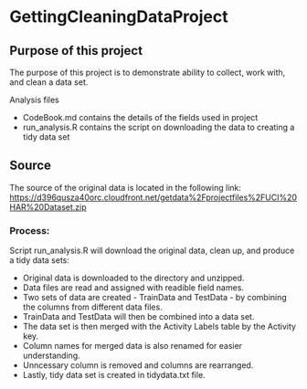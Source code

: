 # GettingCleaningDataProject

## Purpose of this project
The purpose of this project is to demonstrate ability to collect, work with, and clean a data set.

Analysis files
- CodeBook.md contains the details of the fields used in project
- run_analysis.R contains the script on downloading the data to creating a tidy data set

## Source

The source of the original data is located in the following link:
https://d396qusza40orc.cloudfront.net/getdata%2Fprojectfiles%2FUCI%20HAR%20Dataset.zip

### Process:

Script run_analysis.R will download the original data, clean up, and produce a tidy data sets:

- Original data is downloaded to the directory and unzipped.
- Data files are read and assigned with readible field names.
- Two sets of data are created - TrainData and TestData - by combining the columns from different data files.
- TrainData and TestData will then be combined into a data set.
- The data set is then merged with the Activity Labels table by the Activity key.
- Column names for merged data is also renamed for easier understanding.
- Unncessary column is removed and columns are rearranged.
- Lastly, tidy data set is created in tidydata.txt file.
